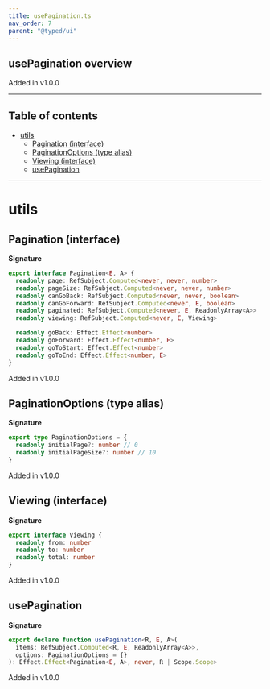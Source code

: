 ```yaml
---
title: usePagination.ts
nav_order: 7
parent: "@typed/ui"
---
```


## usePagination overview

Added in v1.0.0

---

<h2 class="text-delta">Table of contents</h2>

- [utils](#utils)
  - [Pagination (interface)](#pagination-interface)
  - [PaginationOptions (type alias)](#paginationoptions-type-alias)
  - [Viewing (interface)](#viewing-interface)
  - [usePagination](#usepagination)

---

# utils

## Pagination (interface)

**Signature**

```ts
export interface Pagination<E, A> {
  readonly page: RefSubject.Computed<never, never, number>
  readonly pageSize: RefSubject.Computed<never, never, number>
  readonly canGoBack: RefSubject.Computed<never, never, boolean>
  readonly canGoForward: RefSubject.Computed<never, E, boolean>
  readonly paginated: RefSubject.Computed<never, E, ReadonlyArray<A>>
  readonly viewing: RefSubject.Computed<never, E, Viewing>

  readonly goBack: Effect.Effect<number>
  readonly goForward: Effect.Effect<number, E>
  readonly goToStart: Effect.Effect<number>
  readonly goToEnd: Effect.Effect<number, E>
}
```

Added in v1.0.0

## PaginationOptions (type alias)

**Signature**

```ts
export type PaginationOptions = {
  readonly initialPage?: number // 0
  readonly initialPageSize?: number // 10
}
```

Added in v1.0.0

## Viewing (interface)

**Signature**

```ts
export interface Viewing {
  readonly from: number
  readonly to: number
  readonly total: number
}
```

Added in v1.0.0

## usePagination

**Signature**

```ts
export declare function usePagination<R, E, A>(
  items: RefSubject.Computed<R, E, ReadonlyArray<A>>,
  options: PaginationOptions = {}
): Effect.Effect<Pagination<E, A>, never, R | Scope.Scope>
```

Added in v1.0.0
